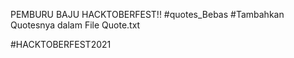 PEMBURU BAJU HACKTOBERFEST!!
#quotes_Bebas
#Tambahkan Quotesnya dalam File Quote.txt

#HACKTOBERFEST2021
